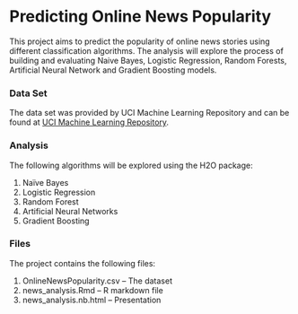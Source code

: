 # Predicting Online News Popularity
This project aims to predict the popularity of online news stories using different classification algorithms. The analysis will explore the process of building and evaluating Naive Bayes, Logistic Regression, Random Forests, Artificial Neural Network and Gradient Boosting models.

### Data Set
The data set was provided by UCI Machine Learning Repository and can be found at [UCI Machine Learning Repository](https://archive.ics.uci.edu/ml/datasets/Online+News+Popularity).

### Analysis
The following algorithms will be explored using the H2O package:
1.	Naïve Bayes
2.	Logistic Regression
3.	Random Forest
4.	Artificial Neural Networks
5.	Gradient Boosting

### Files
The project contains the following files:
1.	OnlineNewsPopularity.csv – The dataset
2.	news_analysis.Rmd – R markdown file
3.	news_analysis.nb.html – Presentation
